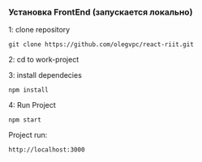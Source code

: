 ### Установка FrontEnd (запускается локально)
1: clone repository
``` 
git clone https://github.com/olegvpc/react-riit.git
```
2: cd to work-project

3: install dependecies
```
npm install
```
4: Run Project
```shell
npm start
```
Project run: 
```
http://localhost:3000
``` 